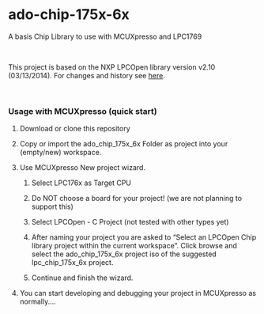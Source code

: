 ado-chip-175x-6x
================

A basis Chip Library to use with MCUXpresso and LPC1769

 

This project is based on the NXP LPCOpen library version v2.10 (03/13/2014). For
changes and history see [here](changes.rd).

 

### Usage with MCUXpresso (quick start)

1.  Download or clone this repository

2.  Copy or import the ado_chip_175x_6x Folder as project into your (empty/new)
    workspace.

3.  Use MCUXpresso New project wizard.

    1.  Select LPC176x as Target CPU

    2.  Do NOT choose a board for your project! (we are not planning to support
        this)

    3.  Select LPCOpen - C Project (not tested with other types yet)

    4.  After naming your project you are asked to “Select an LPCOpen Chip
        library project within the current workspace”. Click browse and select
        the ado_chip_175x_6x project iso of the suggested lpc_chip_175x_6x
        project.

    5.  Continue and finish the wizard.

4.  You can start developing and debugging your project in MCUXpresso as
    normally....

 

 
